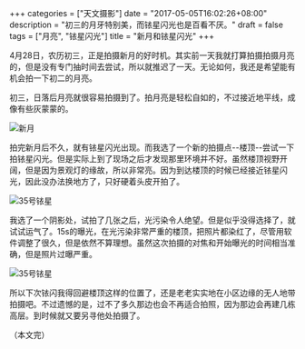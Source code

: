 +++
categories = ["天文摄影"]
date = "2017-05-05T16:02:26+08:00"
description = "初三的月牙特别美，而铱星闪光也是百看不厌。"
draft = false
tags = ["月亮", "铱星闪光"]
title = "新月和铱星闪光"
+++

4月28日，农历初三，正是拍摄新月的好时机。其实前一天我就打算拍摄拍摄月亮的，但是没有专门抽时间去尝试，所以就推迟了一天。无论如何，我还是希望能有机会拍一下初二的月亮。

<!--more-->

初三，日落后月亮就很容易拍摄到了。拍月亮是轻松自如的，不过接近地平线，成像有些灰蒙蒙的。

![新月](/images/new_moon_170428.jpg)

拍完新月后不久，就有铱星闪光出现。而我选了一个新的拍摄点--楼顶--尝试一下拍铱星闪光。但是实际上到了现场之后才发现那里环境并不好。虽然楼顶视野开阔，但是因为景观灯的缘故，所以非常亮。因为到达楼顶的时候已经接近铱星闪光，因此没办法换地方了，只好硬着头皮开拍了。

![35号铱星](/images/iridium_35_170428.png)

我选了一个阴影处，试拍了几张之后，光污染令人绝望。但是似乎没得选择了，就试试运气了。15s的曝光，在光污染非常严重的楼顶，把照片都染红了，尽管用软件调整了很久，但是依然不算理想。虽然这次拍摄的对焦和开始曝光的时间相当准确，但是照片过曝严重。

![35号铱星](/images/iridium_35_170428_photo.jpg)

所以下次铱闪我得回避楼顶这样的位置了，还是老老实实地在小区边缘的无人地带拍摄吧。不过遗憾的是，过不了多久那边也会不再适合拍照，因为那边会再建几栋高层。到时候就又要另寻他处拍摄了。

（本文完）
